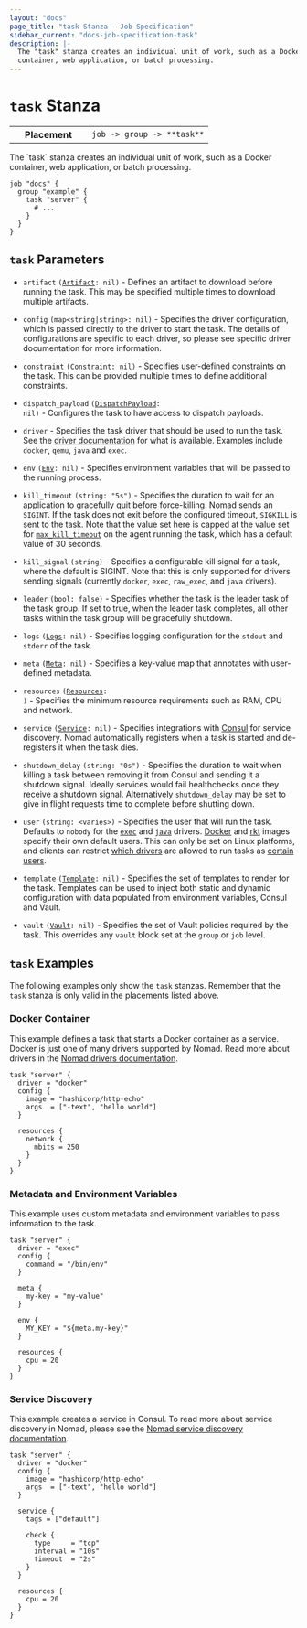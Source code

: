 ```yaml
---
layout: "docs"
page_title: "task Stanza - Job Specification"
sidebar_current: "docs-job-specification-task"
description: |-
  The "task" stanza creates an individual unit of work, such as a Docker
  container, web application, or batch processing.
---
```


# `task` Stanza

<table class="table table-bordered table-striped">
  <tr>
    <th width="120">Placement</th>
    <td>
      <code>job -> group -> **task**</code>
    </td>
  </tr>
</table>
The `task` stanza creates an individual unit of work, such as a Docker
container, web application, or batch processing.

```hcl
job "docs" {
  group "example" {
    task "server" {
      # ...
    }
  }
}
```

## `task` Parameters

- `artifact` <code>([Artifact][]: nil)</code> - Defines an artifact to download
  before running the task. This may be specified multiple times to download
  multiple artifacts.

- `config` `(map<string|string>: nil)` - Specifies the driver configuration,
  which is passed directly to the driver to start the task. The details of
  configurations are specific to each driver, so please see specific driver
  documentation for more information.

- `constraint` <code>([Constraint][]: nil)</code> - Specifies user-defined
  constraints on the task. This can be provided multiple times to define
  additional constraints.

- `dispatch_payload` <code>([DispatchPayload][]: nil)</code> - Configures the
  task to have access to dispatch payloads.

- `driver` - Specifies the task driver that should be used to run the
  task. See the [driver documentation](/docs/drivers/index.html) for what
  is available. Examples include `docker`, `qemu`, `java` and `exec`.

- `env` <code>([Env][]: nil)</code> - Specifies environment variables that will
  be passed to the running process.

- `kill_timeout` `(string: "5s")` - Specifies the duration to wait for an
  application to gracefully quit before force-killing. Nomad sends an `SIGINT`.
  If the task does not exit before the configured timeout, `SIGKILL` is sent to
  the task. Note that the value set here is capped at the value set for
  [`max_kill_timeout`][max_kill] on the agent running the task, which has a
  default value of 30 seconds.

- `kill_signal` `(string)` - Specifies a configurable kill signal for a task,
  where the default is SIGINT. Note that this is only supported for drivers
  sending signals (currently `docker`, `exec`, `raw_exec`, and `java` drivers).

- `leader` `(bool: false)` - Specifies whether the task is the leader task of
  the task group. If set to true, when the leader task completes, all other
  tasks within the task group will be gracefully shutdown.

- `logs` <code>([Logs][]: nil)</code> - Specifies logging configuration for the
  `stdout` and `stderr` of the task.

- `meta` <code>([Meta][]: nil)</code> - Specifies a key-value map that annotates
  with user-defined metadata.

- `resources` <code>([Resources][]: <required>)</code> - Specifies the minimum
  resource requirements such as RAM, CPU and network.

- `service` <code>([Service][]: nil)</code> - Specifies integrations with
  [Consul][] for service discovery. Nomad automatically registers when a task
  is started and de-registers it when the task dies.

- `shutdown_delay` `(string: "0s")` - Specifies the duration to wait when
  killing a task between removing it from Consul and sending it a shutdown
  signal. Ideally services would fail healthchecks once they receive a shutdown
  signal. Alternatively `shutdown_delay` may be set to give in flight requests
  time to complete before shutting down.

- `user` `(string: <varies>)` - Specifies the user that will run the task.
  Defaults to `nobody` for the [`exec`][exec] and [`java`][java] drivers.
  [Docker][] and [rkt][] images specify their own default users.  This can only
  be set on Linux platforms, and clients can restrict
  [which drivers][user_drivers] are allowed to run tasks as
  [certain users][user_blacklist].

- `template` <code>([Template][]: nil)</code> - Specifies the set of templates
  to render for the task. Templates can be used to inject both static and
  dynamic configuration with data populated from environment variables, Consul
  and Vault.

- `vault` <code>([Vault][]: nil)</code> - Specifies the set of Vault policies
  required by the task. This overrides any `vault` block set at the `group` or
  `job` level.

## `task` Examples

The following examples only show the `task` stanzas. Remember that the
`task` stanza is only valid in the placements listed above.

### Docker Container

This example defines a task that starts a Docker container as a service. Docker
is just one of many drivers supported by Nomad. Read more about drivers in the
[Nomad drivers documentation](/docs/drivers/index.html).

```hcl
task "server" {
  driver = "docker"
  config {
    image = "hashicorp/http-echo"
    args  = ["-text", "hello world"]
  }

  resources {
    network {
      mbits = 250
    }
  }
}
```

### Metadata and Environment Variables

This example uses custom metadata and environment variables to pass information
to the task.

```hcl
task "server" {
  driver = "exec"
  config {
    command = "/bin/env"
  }

  meta {
    my-key = "my-value"
  }

  env {
    MY_KEY = "${meta.my-key}"
  }

  resources {
    cpu = 20
  }
}
```

### Service Discovery

This example creates a service in Consul. To read more about service discovery
in Nomad, please see the [Nomad service discovery documentation][service_discovery].

```hcl
task "server" {
  driver = "docker"
  config {
    image = "hashicorp/http-echo"
    args  = ["-text", "hello world"]
  }

  service {
    tags = ["default"]

    check {
      type     = "tcp"
      interval = "10s"
      timeout  = "2s"
    }
  }

  resources {
    cpu = 20
  }
}
```

[artifact]: /docs/job-specification/artifact.html "Nomad artifact Job Specification"
[consul]: https://www.consul.io/ "Consul by HashiCorp"
[constraint]: /docs/job-specification/constraint.html "Nomad constraint Job Specification"
[dispatchpayload]: /docs/job-specification/dispatch_payload.html "Nomad dispatch_payload Job Specification"
[env]: /docs/job-specification/env.html "Nomad env Job Specification"
[meta]: /docs/job-specification/meta.html "Nomad meta Job Specification"
[resources]: /docs/job-specification/resources.html "Nomad resources Job Specification"
[logs]: /docs/job-specification/logs.html "Nomad logs Job Specification"
[service]: /docs/job-specification/service.html "Nomad service Job Specification"
[vault]: /docs/job-specification/vault.html "Nomad vault Job Specification"
[exec]: /docs/drivers/exec.html "Nomad exec Driver"
[java]: /docs/drivers/java.html "Nomad Java Driver"
[Docker]: /docs/drivers/docker.html "Nomad Docker Driver"
[rkt]: /docs/drivers/rkt.html "Nomad rkt Driver"
[service_discovery]: /guides/operations/consul-integration/index.html#service-discovery/index.html "Nomad Service Discovery"
[template]: /docs/job-specification/template.html "Nomad template Job Specification"
[user_drivers]: /docs/configuration/client.html#_quot_user_checked_drivers_quot_
[user_blacklist]: /docs/configuration/client.html#_quot_user_blacklist_quot_
[max_kill]: /docs/configuration/client.html#max_kill_timeout
